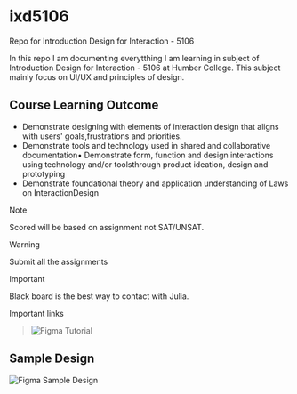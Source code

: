 # ixd5106
Repo for Introduction Design for Interaction - 5106


In this repo I am documenting everytthing I am learning in subject of Introduction Design for Interaction - 5106 at Humber College. This subject mainly focus on UI/UX and principles of design.

## Course Learning Outcome

- Demonstrate designing with elements of interaction design that aligns with users' goals,frustrations and priorities.
- Demonstrate tools and technology used in shared and collaborative documentation• Demonstrate form, function and design interactions using technology and/or toolsthrough    product ideation, design and prototyping
- Demonstrate foundational theory and application understanding of Laws on InteractionDesign
> [!Note]
Scored will be based on assignment not SAT/UNSAT.

> [!Warning]
Submit all the assignments

> [!Important]
Black board is the best way to contact with Julia.

Important links
> ![Figma Tutorial](https://help.figma.com/hc/en-us/sections/4405269443991-Figma-for-Beginners-tutorial-4-parts-)

## Sample Design
![Figma Sample Design](./_readme/figma-design-template.png)

